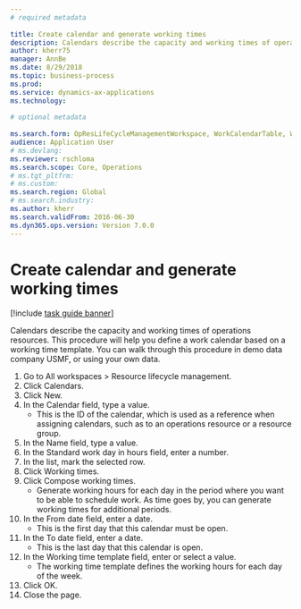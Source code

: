```yaml
--- 
# required metadata 
 
title: Create calendar and generate working times
description: Calendars describe the capacity and working times of operations resources. 
author: kherr75
manager: AnnBe 
ms.date: 8/29/2018
ms.topic: business-process 
ms.prod:  
ms.service: dynamics-ax-applications 
ms.technology:  
 
# optional metadata 
 
ms.search.form: OpResLifeCycleManagementWorkspace, WorkCalendarTable, WorkCalendarDate   
audience: Application User 
# ms.devlang:  
ms.reviewer: rschloma
ms.search.scope: Core, Operations 
# ms.tgt_pltfrm:  
# ms.custom:  
ms.search.region: Global
# ms.search.industry: 
ms.author: kherr
ms.search.validFrom: 2016-06-30 
ms.dyn365.ops.version: Version 7.0.0 
---
```

# Create calendar and generate working times

[!include [task guide banner](../../includes/task-guide-banner.md)]

Calendars describe the capacity and working times of operations resources. This procedure will help you define a work calendar based on a working time template. You can walk through this procedure in demo data company USMF, or using your own data.

1. Go to All workspaces > Resource lifecycle management.
2. Click Calendars.
3. Click New.
4. In the Calendar field, type a value.
    * This is the ID of the calendar, which is used as a reference when assigning calendars, such as to an operations resource or a resource group.  
5. In the Name field, type a value.
6. In the Standard work day in hours field, enter a number.
7. In the list, mark the selected row.
8. Click Working times.
9. Click Compose working times.
    * Generate working hours for each day in the period where you want to be able to schedule work. As time goes by, you can generate working times for additional periods.  
10. In the From date field, enter a date.
    * This is the first day that this calendar must be open.  
11. In the To date field, enter a date.
    * This is the last day that this calendar is open.  
12. In the Working time template field, enter or select a value.
    * The working time template defines the working hours for each day of the week.  
13. Click OK.
14. Close the page.

